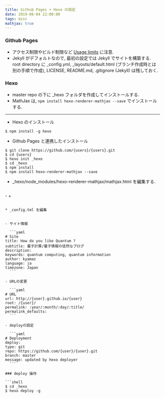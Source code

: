 ```yaml
---
title: Github Pages + Hexo の設定
date: 2019-06-04 22:00:00
tags: misc
mathjax: true
---
```


### Github Pages

- アクセス制限やビルド制限など [Usage limits](https://help.github.com/en/articles/what-is-github-pages#usage-limits) に注意. 
- Jekyll がデフォルトなので, 最初の設定では Jekyll でサイトを構築する. 
  root directory に _config.yml, _layouts/default.html (ブランチ作成時とは別の手順で作成), LICENSE, README.md, .gitignore (Jekyll) は残しておく.  

### Hexo

- master repo の下に _hexo フォルダを作成してインストールする. 
- MathJax は, `npm install hexo-renderer-mathjax --save` でインストールする.  

---

* Hexo のインストール

```shell
$ npm install -g hexo
```

* Github Pages と連携したインストール

```shell
$ git clone https://github.com/{users}/{users}.git
$ cd {users}
$ hexo init _hexo
$ cd _hexo
$ npm install
$ npm install hexo-renderer-mathjax --save
```

* _hexo/node_modules/hexo-renderer-mathjax/mathjax.html を編集する.  

  ```diff
-<script src="http://cdn.mathjax.org/mathjax/latest/MathJax.js?config=TeX-AMS-MML_HTMLorMML"></script>
+<script src="//cdn.mathjax.org/mathjax/latest/MathJax.js?config=TeX-AMS-MML_HTMLorMML"></script>
  ```

* _config.tml を編集


  - サイト情報
  
    ```yaml
# Site
title: How do you like Quantum ?
subtitle: 量子計算/量子情報の徒然なブログ
description:
keywords: quantum computing, quantum information
author: kyamaz
language: ja
timezone: Japan
    ```
  
  - URLの変更
  
    ```yaml
# URL
url: http://{user}.github.io/{user}
root: /{user}/
permalink: :year/:month/:day/:title/
permalink_defaults:
    ```
  
  - deployの設定
  
    ```yaml
# Deployment
deploy:
  type: git
  repo: https://github.com/{user}/{user}.git
  branch: master
  message: updated by hexo deployer
    ```

### deploy 操作

```shell
$ cd _hexo
$ hexo deploy -g
```
